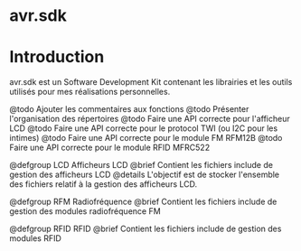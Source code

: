 # avr.sdk

# Introduction

avr.sdk est un Software Development Kit contenant les librairies et les outils utilisés pour mes réalisations personnelles.

@todo Ajouter les commentaires aux fonctions
@todo Présenter l'organisation des répertoires
@todo Faire une API correcte pour l'afficheur LCD
@todo Faire une API correcte pour le protocol TWI (ou I2C pour les intimes)
@todo Faire une API correcte pour le module FM RFM12B
@todo Faire une API correcte pour le module RFID MFRC522



@defgroup LCD Afficheurs LCD
@brief    Contient les fichiers include de gestion des afficheurs LCD
@details  L'objectif est de stocker l'ensemble des fichiers relatif à la gestion des afficheurs LCD.

@defgroup RFM Radiofréquence
@brief    Contient les fichiers include de gestion des modules radiofréquence FM

@defgroup RFID RFID
@brief    Contient les fichiers include de gestion des modules RFID
